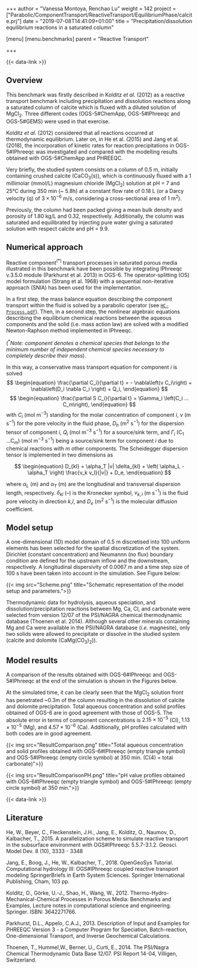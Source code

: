 +++
author = "Vanessa Montoya, Renchao Lu"
weight = 142
project = ["Parabolic/ComponentTransport/ReactiveTransport/EquilibriumPhase/calcite.prj"]
date = "2019-07-08T14:41:09+01:00"
title = "Precipitation/dissolution equilibrium reactions in a saturated column"

[menu]
  [menu.benchmarks]
    parent = "Reactive Transport"

+++

{{< data-link >}}

## Overview

This benchmark was firstly described in Kolditz *et al.* (2012) as a reactive transport benchmark including precipitation and dissolution reactions along a saturated column of calcite which is fluxed with a diluted solution of MgCl$_2$. Three different codes (OGS-5#ChemApp, OGS-5#IPhreeqc and OGS-5#GEMS) were used in that exercise.

Kolditz *et al.* (2012) considered that all reactions occurred at thermodynamic equilibrium. Later on, in He et al. (2015) and Jang et al. (2018), the incorporation of kinetic rates for reaction precipitations in OGS-5#IPhreeqc was investigated and compared with the modelling results obtained with OGS-5#ChemApp and PHREEQC.

Very briefly, the studied system consists on a column of 0.5 m, initially containing crushed calcite (CaCO$_3$(s)), which is continuously fluxed with a 1 millimolar (mmol/L) magnesium chloride (MgCl$_2$) solution at pH = 7 and 25°C during 350 min (~ 5.8h) at a constant flow rate of 0.18 L (or a Darcy velocity (q) of $3\times10^{-6}$ m/s, considering a cross-sectional area of 1 m$^2$).

Previously, the column had been packed giving a mean bulk density and porosity of 1.80 kg/L and 0.32, respectively. Additionally, the column was saturated and equilibrated by injecting pure water giving a saturated solution with respect calcite and pH = 9.9.

## Numerical approach

Reactive component$^{(*)}$ transport processes in saturated porous media illustrated in this benchmark have been possible by integrating IPhreeqc v.3.5.0 module (Parkhurst et al. 2013) in OGS-6. The operator-splitting (OS) model formulation (Strang et al. 1968) with a sequential non-iterative approach (SNIA) has been used for the implementation.

In a first step, the mass balance equation describing the component transport within the fluid is solved by a parabolic operator (see [`HC-Process.pdf`](/docs/benchmarks/hydro-component/HC-Process.pdf)). Then, in a second step, the nonlinear algebraic equations describing the equilibrium chemical reactions between the aqueous components and the solid (i.e. mass action law) are solved with a modified Newton-Raphson method implemented in IPhreeqc.

($^*$*Note: component denotes a chemical species that belongs to the minimum number of independent chemical species necessary to completely describe their mass*).

In this way, a conservative mass transport equation for component $i$ is solved
$$
\begin{equation}
\frac{\partial C_i}{\partial t} = - \nabla\left(v C_i\right) + \nabla\left(D_i \nabla C_i \right) + Q_i,
\end{equation}
$$
$$
\begin{equation}
\frac{\partial S C_i}{\partial t} = \Gamma_i \left(C_i ... C_m\right),
\end{equation}
$$
with $C_i$ (mol m$^{-3}$) standing for the molar concentration of component $i$, $v$ (m s$^{-1}$) for the pore velocity in the fluid phase, $D_h$ (m$^2$ s$^{-1}$) for the dispersion tensor of component $i$, $Q_i$ (mol m$^{-3}$ s$^{-1}$) for a source/sink term, and $\Gamma_i$ (C$_1$ ...C$_m$) (mol m$^{-3}$ s$^{-1}$) being a source/sink term for component $i$ due to chemical reactions with $m$ other components. The Scheidegger dispersion tensor is implemented in two dimensions as

$$
\begin{equation}
D_{kl} = \alpha_T |v| \delta_{kl} + \left( \alpha_L - \alpha_T \right) \frac{v_k v_l}{|v|} + D_e,
\end{equation}
$$

where $\alpha_L$ (m) and $\alpha_T$ (m) are the longitudinal and transversal dispersion length, respectively. $\delta_{kl}$ (–) is the Kronecker symbol, $v_{k,l}$ (m s$^{-1}$) is the fluid pore velocity in direction $k$,$l$, and $D_e$ (m$^2$ s$^{-1}$) is the molecular diffusion coefficient.

## Model setup

A one-dimensional (1D) model domain of 0.5 m discretised into 100 uniform elements has been selected for the spatial discretization of the system. Dirichlet (constant concentration) and Neumannn (no flux) boundary condition are defined for the upstream inflow and the downstream, respectively. A longitudinal dispersivity of 0.0067 m and a time step size of 100 s have been taken into account in the simulation. See Figure below:

{{< img src="Scheme.png" title="Schematic representation of the model setup and parameters.">}}

Thermodynamic data for hydrolysis, aqueous speciation, and dissolution/precipitation reactions between Mg, Ca, Cl, and carbonate were selected from version 12/07 of the PSI/NAGRA chemical thermodynamic database (Thoenen et al. 2014). Although several other minerals containing Mg and Ca were available in the PSI/NAGRA database (*i.e.* magnesite), only two solids were allowed to precipitate or dissolve in the studied system (calcite and dolomite (CaMg(CO$_3$)$_2$)).

## Model results

A comparison of the results obtained with OGS-6#IPhreeqc and OGS-5#IPhreeqc at the end of the simulation is shown in the Figures below.

At the simulated time, it can be clearly seen that the MgCl$_2$ solution front has penetrated ~0.3m of the column resulting in the dissolution of calcite and dolomite precipitation. Total aqueous concentration and solid profiles obtained of OGS-6 are in good agreement with those of OGS-5. The absolute error in terms of component concentrations is $2.15\times10^{-5}$ (Cl), $1.13\times10^{-5}$ (Mg), and $4.57\times10^{-6}$ (Ca). Additionally, pH profiles calculated with both codes are in good agreement.

{{< img src="ResultComparison.png" title="Total aqueous concentration and solid profiles obtained with OGS-6#IPhreeqc (empty triangle symbol) and OGS-5#IPhreeqc (empty circle symbol) at 350 min. (C(4) = total carbonate)">}}

{{< img src="ResultComparisonPH.png" title="pH value profiles obtained with OGS-6#IPhreeqc (empty triangle symbol) and OGS-5#IPhreeqc (empty circle symbol) at 350 min.">}}

{{< data-link >}}

## Literature

<!-- vale off -->

He, W., Beyer, C., Fleckenstein, J.H., Jang, E., Kolditz, O., Naumov, D., Kalbacher, T., 2015. A parallelization scheme to simulate reactive transport in the subsurface environment with OGS#IPhreeqc 5.5.7-3.1.2. Geosci. Model Dev. 8 (10), 3333 - 3348

Jang, E., Boog, J., He, W., Kalbacher, T., 2018. OpenGeoSys Tutorial. Computational hydrology III: OGS#IPhreeqc coupled reactive transport modeling SpringerBriefs in Earth System Sciences. Springer International Publishing, Cham, 103 pp.

Kolditz, O., Görke, U.-J., Shao, H., Wang, W., 2012. Thermo-Hydro-Mechanical-Chemical Processes in Porous Media: Benchmarks and Examples, Lecture notes in computational science and engineering. Springer. ISBN: 3642271766.

Parkhurst, D.L., Appelo, C.A.J., 2013. Description of Input and Examples for PHREEQC Version 3 - a Computer Program for Speciation, Batch-reaction, One-dimensional Transport, and Inverse Geochemical Calculations.

Thoenen, T., Hummel,W., Berner, U., Curti, E., 2014. The PSI/Nagra Chemical Thermodynamic Data Base 12/07. PSI Report 14-04, Villigen, Switzerland.
